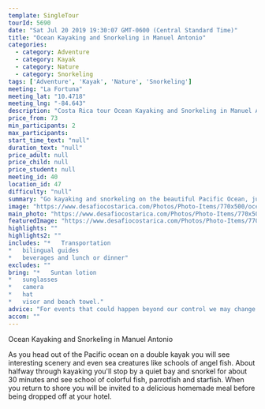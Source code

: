 ```yaml
---
template: SingleTour
tourId: 5690
date: "Sat Jul 20 2019 19:30:07 GMT-0600 (Central Standard Time)"
title: "Ocean Kayaking and Snorkeling in Manuel Antonio"
categories: 
  - category: Adventure
  - category: Kayak
  - category: Nature
  - category: Snorkeling
tags: ['Adventure', 'Kayak', 'Nature', 'Snorkeling']
meeting: "La Fortuna"
meeting_lat: "10.4718"
meeting_lng: "-84.643"
description: "Costa Rica tour Ocean Kayaking and Snorkeling in Manuel Antonio, id 5690"
price_from: 73
min_participants: 2
max_participants: 
start_time_text: "null"
duration_text: "null"
price_adult: null
price_child: null
price_student: null
meeting_id: 40
location_id: 47
difficulty: "null"
summary: "Go kayaking and snorkeling on the beautiful Pacific Ocean, just off the coast of Manuel Antonio. See beautiful underwater creatures and stunning tropical landscape and then finish the tour off with an on-boat barbeque."
image: "https://www.desafiocostarica.com/Photos/Photo-Items/770x500/ocean-kayaking-and-snorkeling-in-manuel-antonio-1415655558.jpg"
main_photo: "https://www.desafiocostarica.com/Photos/Photo-Items/770x500/ocean-kayaking-and-snorkeling-in-manuel-antonio-1415655558.jpg"
featuredImage: "https://www.desafiocostarica.com/Photos/Photo-Items/770x500/ocean-kayaking-and-snorkeling-in-manuel-antonio-1415655558.jpg"
highlights: ""
highlights2: ""
includes: "*   Transportation
*   bilingual guides
*   beverages and lunch or dinner"
excludes: ""
bring: "*   Suntan lotion
*   sunglasses
*   camera
*   hat
*   visor and beach towel."
advice: "For events that could happen beyond our control we may change to a more-suitable tour with an equal or similar adventure-appeal or offer other tour options so you don't miss out on a fun day in Costa Rica. We reserve the right to cancel a trip due to unfavorable conditions & will only run a tour according to our policies. Full refund is given if (on rare occasion) no tour is run."
accom: ""
---
```

Ocean Kayaking and Snorkeling in Manuel Antonio

As you head out of the Pacific ocean on a double kayak you will see interesting scenery and even sea creatures like schools of angel fish. About halfway through kayaking you'll stop by a quiet bay and snorkel for about 30 minutes and see school of colorful fish, parrotfish and starfish. When you return to shore you will be invited to a delicious homemade meal before being dropped off at your hotel.
